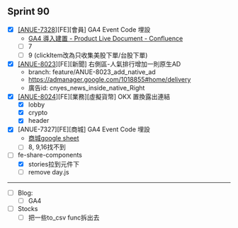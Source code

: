 ## Sprint 90

* [x] [\[ANUE-7328](https://cnyesrd.atlassian.net/browse/ANUE-7328)]\[FE][會員] GA4 Event Code 埋設
	*  [GA4 導入建置 - Product Live Document - Confluence](https://cnyesrd.atlassian.net/wiki/spaces/PS/pages/2007400449/GA4)
	* [ ] 7
	* [ ] 9 (clickItem改為只收集美股下單/台股下單)
* [x] [\[ANUE-8023](https://cnyesrd.atlassian.net/browse/ANUE-8023)]\[FE][新聞] 右側區-人氣排行增加一則原生AD
	* branch: feature/ANUE-8023_add_native_ad
	* https://admanager.google.com/1018855#home/delivery
	* 廣告id: cnyes_news_inside_native_Right
* [x] [\[ANUE-8024]()][FE][業務][虛擬貨幣] OKX 置換露出連結
	* [x] lobby
	* [x] crypto
	* [x] header
 * [x] [ANUE-7327\]\[FE\][商城] GA4 Event Code 埋設
	*  [商城google sheet](https://docs.google.com/spreadsheets/d/1V80W0yDOsY9S3-Ci2nStJDBK9KWBDAjkMfGsA6qzfsg/edit#gid=417379691)
	* [ ] 8, 9,16找不到
* [ ] fe-share-components
	* [x] stories拉到元件下
	* [ ] remove day.js

---

* [ ] Blog: 
	* [ ] GA4
* [ ] Stocks
	* [ ] 把一些to_csv func拆出去
